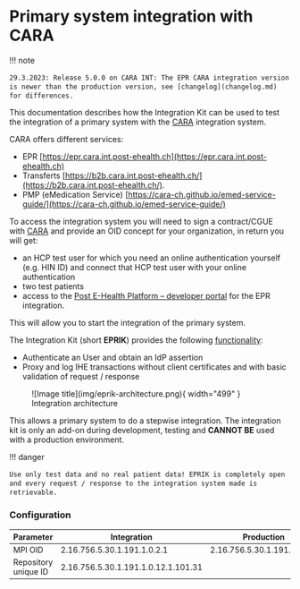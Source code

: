 # Primary system integration with CARA

!!! note

    29.3.2023: Release 5.0.0 on CARA INT: The EPR CARA integration version is newer than the production version, see [changelog](changelog.md) for differences.

This documentation describes how the Integration Kit can be used to test
the integration of a primary system with the [CARA](https://www.cara.ch/) integration system.

CARA offers different services:

- EPR [https://epr.cara.int.post-ehealth.ch](https://epr.cara.int.post-ehealth.ch)
- Transferts [https://b2b.cara.int.post-ehealth.ch/](https://b2b.cara.int.post-ehealth.ch/).
- PMP (eMedication Service) [https://cara-ch.github.io/emed-service-guide/](https://cara-ch.github.io/emed-service-guide/)

To access the integration system you will need to sign a contract/CGUE with [CARA](https://www.cara.ch/) and provide an OID concept for your organization,
in return you will get:

- an HCP test user for which you need an online authentication yourself (e.g. HIN ID) and connect that HCP test user with your online authentication
- two test patients
- access to the [Post E-Health Platform – developer portal](https://developer.post.ch/en/e-health) for the EPR integration.

This will allow you to start the integration of the primary system.

The Integration Kit (short **EPRIK**) provides the following [functionality](usecases.md):

- Authenticate an User and obtain an IdP assertion
- Proxy and log IHE transactions without client certificates and with basic validation of request / response 

<figure markdown>
  ![Image title](img/eprik-architecture.png){ width="499" }
  <figcaption>Integration architecture</figcaption>
</figure>

This allows a primary system to do a stepwise integration. The integration kit is only
an add-on during development, testing and **CANNOT BE** used with a production environment.

!!! danger

    Use only test data and no real patient data! EPRIK is completely open 
    and every request / response to the integration system made is retrievable.

### Configuration

| Parameter            | Integration                         | Production                  |
|----------------------|-------------------------------------|-----------------------------|
| MPI OID              | 2.16.756.5.30.1.191.1.0.2.1         | 2.16.756.5.30.1.191.3.0.2.1 |
| Repository unique ID | 2.16.756.5.30.1.191.1.0.12.1.101.31 |                             |
